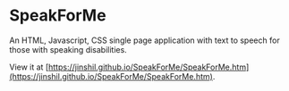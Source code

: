 # SpeakForMe
An HTML, Javascript, CSS single page application with text to speech for those with speaking disabilities.  

View it at [https://jinshil.github.io/SpeakForMe/SpeakForMe.htm](https://jinshil.github.io/SpeakForMe/SpeakForMe.htm).

